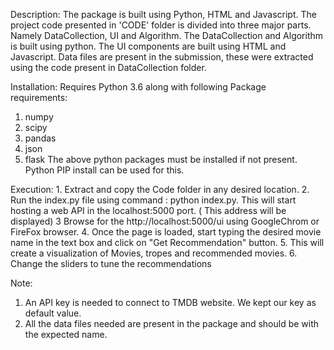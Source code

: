 Description:
The package is built using Python, HTML and Javascript. The project code presented in 'CODE' folder is divided into three major parts. Namely DataCollection, UI and Algorithm.
The DataCollection and Algorithm is built using python. The UI components are built using HTML and Javascript. 
Data files are present in the submission, these were extracted using the code present in DataCollection folder.

Installation:
Requires Python 3.6 along with following Package requirements:
 1. numpy
 2. scipy
 3. pandas
 4. json
 5. flask 
The above python packages must be installed if not present. Python PIP install can be used for this.

Execution:
	1. Extract and copy the Code folder in any desired location. 
	2. Run the index.py file using command : python index.py. This will start hosting a web API in the localhost:5000 port. ( This address will be displayed)
	3  Browse for the http://localhost:5000/ui using GoogleChrom or FireFox browser.
	4. Once the page is loaded, start typing the desired movie name in the text box and click on "Get Recommendation" button.
	5. This will create a visualization of Movies, tropes and recommended movies.
    6. Change the sliders to tune the recommendations
	
Note: 
1. An API key is needed to connect to TMDB website. We kept our key as default value. 
2. All the data files needed are present in the package and should be with the expected name.


